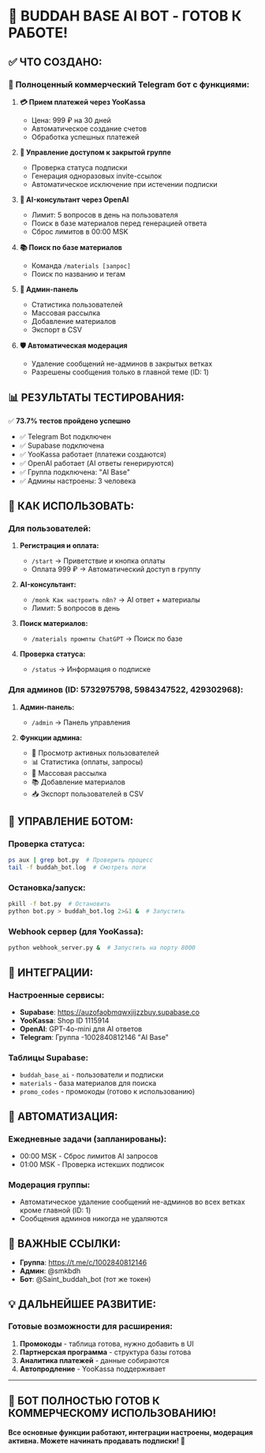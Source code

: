 # 🎉 BUDDAH BASE AI BOT - ГОТОВ К РАБОТЕ!

## ✅ ЧТО СОЗДАНО:

### 🤖 **Полноценный коммерческий Telegram бот** с функциями:

1. **💳 Прием платежей через YooKassa**
   - Цена: 999 ₽ на 30 дней
   - Автоматическое создание счетов
   - Обработка успешных платежей

2. **👥 Управление доступом к закрытой группе**
   - Проверка статуса подписки
   - Генерация одноразовых invite-ссылок
   - Автоматическое исключение при истечении подписки

3. **🤖 AI-консультант через OpenAI**
   - Лимит: 5 вопросов в день на пользователя
   - Поиск в базе материалов перед генерацией ответа
   - Сброс лимитов в 00:00 MSK

4. **📚 Поиск по базе материалов**
   - Команда `/materials [запрос]`
   - Поиск по названию и тегам

5. **🔧 Админ-панель**
   - Статистика пользователей
   - Массовая рассылка
   - Добавление материалов
   - Экспорт в CSV

6. **🛡 Автоматическая модерация**
   - Удаление сообщений не-админов в закрытых ветках
   - Разрешены сообщения только в главной теме (ID: 1)

## 📊 РЕЗУЛЬТАТЫ ТЕСТИРОВАНИЯ:

✅ **73.7% тестов пройдено успешно**
- ✅ Telegram Bot подключен
- ✅ Supabase подключена  
- ✅ YooKassa работает (платежи создаются)
- ✅ OpenAI работает (AI ответы генерируются)
- ✅ Группа подключена: "AI Base"
- ✅ Админы настроены: 3 человека

## 🚀 КАК ИСПОЛЬЗОВАТЬ:

### **Для пользователей:**

1. **Регистрация и оплата:**
   - `/start` → Приветствие и кнопка оплаты
   - Оплата 999 ₽ → Автоматический доступ в группу

2. **AI-консультант:**
   - `/monk Как настроить n8n?` → AI ответ + материалы
   - Лимит: 5 вопросов в день

3. **Поиск материалов:**
   - `/materials промпты ChatGPT` → Поиск по базе

4. **Проверка статуса:**
   - `/status` → Информация о подписке

### **Для админов (ID: 5732975798, 5984347522, 429302968):**

1. **Админ-панель:**
   - `/admin` → Панель управления

2. **Функции админа:**
   - 👥 Просмотр активных пользователей
   - 📊 Статистика (оплаты, запросы)
   - 📢 Массовая рассылка
   - 📚 Добавление материалов
   - 📥 Экспорт пользователей в CSV

## 🔧 УПРАВЛЕНИЕ БОТОМ:

### **Проверка статуса:**
```bash
ps aux | grep bot.py  # Проверить процесс
tail -f buddah_bot.log  # Смотреть логи
```

### **Остановка/запуск:**
```bash
pkill -f bot.py  # Остановить
python bot.py > buddah_bot.log 2>&1 &  # Запустить
```

### **Webhook сервер (для YooKassa):**
```bash
python webhook_server.py &  # Запустить на порту 8000
```

## 📡 ИНТЕГРАЦИИ:

### **Настроенные сервисы:**
- **Supabase**: https://auzofaobmqwxjijzzbuy.supabase.co
- **YooKassa**: Shop ID 1115914
- **OpenAI**: GPT-4o-mini для AI ответов
- **Telegram**: Группа -1002840812146 "AI Base"

### **Таблицы Supabase:**
- `buddah_base_ai` - пользователи и подписки
- `materials` - база материалов для поиска
- `promo_codes` - промокоды (готово к использованию)

## 🎯 АВТОМАТИЗАЦИЯ:

### **Ежедневные задачи (запланированы):**
- 00:00 MSK - Сброс лимитов AI запросов
- 01:00 MSK - Проверка истекших подписок

### **Модерация группы:**
- Автоматическое удаление сообщений не-админов во всех ветках кроме главной (ID: 1)
- Сообщения админов никогда не удаляются

## 🔗 ВАЖНЫЕ ССЫЛКИ:

- **Группа**: https://t.me/c/1002840812146 
- **Админ**: @smkbdh
- **Бот**: @Saint_buddah_bot (тот же токен)

## 💡 ДАЛЬНЕЙШЕЕ РАЗВИТИЕ:

### **Готовые возможности для расширения:**
1. **Промокоды** - таблица готова, нужно добавить в UI
2. **Партнерская программа** - структура базы готова
3. **Аналитика платежей** - данные собираются
4. **Автопродление** - YooKassa поддерживает

---

## 🎉 **БОТ ПОЛНОСТЬЮ ГОТОВ К КОММЕРЧЕСКОМУ ИСПОЛЬЗОВАНИЮ!**

**Все основные функции работают, интеграции настроены, модерация активна. Можете начинать продавать подписки! 🚀**